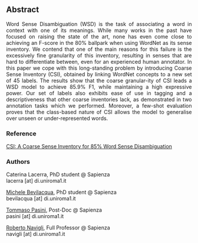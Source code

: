<style>
.btn{
  border: none;
  background-color: transparent;
}
</style>

<h2>Abstract</h2>
<p style="text-align: justify;">Word Sense Disambiguation (WSD) is the task of associating a word in context with one of its meanings. While many works in the past have focused on raising the state of the art, none has even come close to achieving an F-score in the 80% ballpark when using WordNet as its sense inventory. We contend that one of the main reasons for this failure is the excessively fine granularity of this inventory, resulting in senses that are hard to differentiate between, even for an experienced human annotator. In this paper we cope with this long-standing problem by introducing Coarse Sense Inventory (CSI), obtained by linking WordNet concepts to a new set of 45 labels. The results show that the coarse granular-ity of CSI leads a WSD model to achieve 85.9% F1, while maintaining a high expressive power. Our set of labels also exhibits ease of use in tagging and a descriptiveness that other coarse inventories lack, as demonstrated in two annotation tasks which we performed. Moreover, a few-shot evaluation proves that the class-based nature of CSI allows the model to generalise over unseen or under-represented words.</p>

### Reference <button class="btn"><i class="far fa-bookmark"></i></button>
<a href="https://pasinit.github.io/papers/lacerra_etal_aaai2020.pdf" download target='_blank'>CSI: A Coarse Sense Inventory for 85% Word Sense Disambiguation</a>
### Authors
Caterina Lacerra, PhD student @ Sapienza<br/>
lacerra [at] di.uniroma1.it


[Michele Bevilacqua](https://mbevila.github.io/), PhD student @ Sapienza<br/>
bevilacqua [at] di.uniroma1.it


[Tommaso Pasini](https://pasinit.github.io/), Post-Doc @ Sapienza<br/>
pasini [at] di.uniroma1.it


[Roberto Navigli](http://wwwusers.di.uniroma1.it/~navigli/), Full Professor @ Sapienza<br/>
navigli [at] di.uniroma1.it


